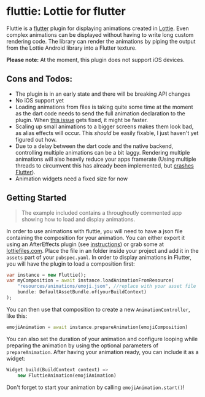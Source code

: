 # fluttie: Lottie for flutter
Fluttie is a [flutter](https://flutter.io/) plugin for displaying animations
created in [Lottie](http://airbnb.io/lottie/). Even complex animations can 
be displayed without having to write long custom rendering code.
The library can render the animations by piping the output from the Lottie
Android library into a Flutter texture.

**Please note:** At the moment, this plugin does not support iOS devices.

## Cons and Todos:
 - The plugin is in an early state and there will be breaking API changes
 - No iOS support yet
 - Loading animations from files is taking quite some time at the moment as the dart
   code needs to send the full animation declaration to the plugin. When
   [this issue](https://github.com/flutter/flutter/issues/11019) gets fixed, it might be faster.
 - Scaling up small animations to a bigger screens makes them look bad, as     alias effects will occur. This _should_ be easily fixable, I just haven't
   yet figured out how.
 - Due to a delay between the dart code and the native backend, controlling
   multiple animations can be a bit laggy. Rendering multiple animations will
   also heavily reduce your apps framerate (Using multiple threads to circumvent this has already been implemented, but [crashes Flutter](https://github.com/flutter/flutter/issues/14169)).
 - Animation widgets need a fixed size for now

## Getting Started

> The example included contains a throughoutly commented app showing how to load and
> display animations.

In order to use animations with fluttie, you will need to have a json file
containing the composition for your animation. You can either export it using
an AfterEffects plugin (see [instructions](http://airbnb.io/lottie/after-effects/getting-started.html))
or grab some at [lottiefiles.com](https://www.lottiefiles.com/).
Place the file in an folder inside your project and add it in the `assets` part of your `pubspec.yaml`.
In order to display animations in Flutter, you will have the plugin to load
a composition first:
```dart
var instance = new Fluttie();
var myComposition = await instance.loadAnimationFromResource(
    "resources/animations/emoji.json", //replace with your asset file
    bundle: DefaultAssetBundle.of(yourBuildContext)
);
```
You can then use that composition to create a new `AnimationController`,
like this:
```dart
emojiAnimation = await instance.prepareAnimation(emojiComposition)
```
You can also set the duration of your animation and configure looping while
preparing the animation by using the optional parameters of `prepareAnimation`.
After having your animation ready, you can include it as a widget:
```dart
Widget build(BuildContext context) =>
    new FluttieAnimation(emojiAnimation)
```
Don't forget to start your animation by calling `emojiAnimation.start()`!

